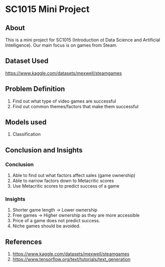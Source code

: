 
# SC1015 Mini Project




## About
This is a mini project for SC1015 (Introduction ot Data Science and Artificial Intelligence). Our main focus is on games from Steam.
## Dataset Used
https://www.kaggle.com/datasets/mexwell/steamgames
## Problem Definition
1) Find out what type of video games are successful
2) Find out common themes/factors that make them successful 

## Models used
1) Classification
## Conclusion and Insights
### Conclusion
1) Able to find out what factors affect sales (game ownership)
2) Able to narrow factors down to Metacritic scores
3) Use Metacritic scores to predict success of a game
### Insights
1) Shorter game length -> Lower ownership
2) Free games -> Higher ownership as they are more accessible
3) Price of a game does not predict success.
4) Niche games should be avoided.



## References
1) https://www.kaggle.com/datasets/mexwell/steamgames
2) https://www.tensorflow.org/text/tutorials/text_generation
